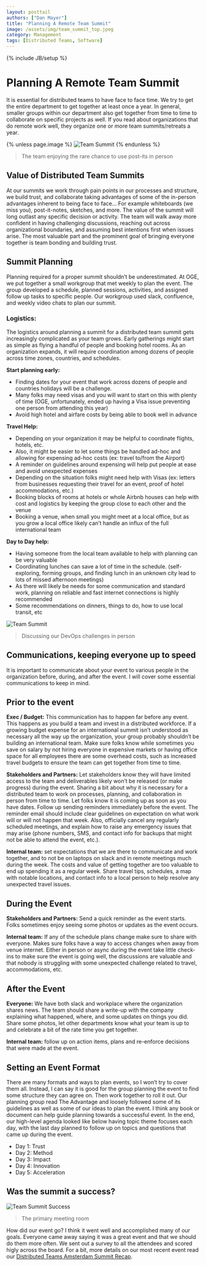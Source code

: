 ```yaml
---
layout: posttail
authors: ["Dan Mayer"]
title: "Planning A Remote Team Summit"
image: /assets/img/team_summit_top.jpeg
category: Management
tags: [Distributed Teams, Software]
---
```

{% include JB/setup %}

# Planning A Remote Team Summit

It is essential for distributed teams to have face to face time. We try to get the entire department to get together at least once a year. In general, smaller groups within our department also get together from time to time to collaborate on specific projects as well. If you read about organizations that do remote work well, they organize one or more team summits/retreats a year.

{% unless page.image %}
![Team Summit](/assets/img/team_summit_top.jpeg)
{% endunless %}
> The team enjoying the rare chance to use post-its in person

## Value of Distributed Team Summits

At our summits we work through pain points in our processes and structure, we build trust, and collaborate taking advantages of some of the in-person advantages inherent to being face to face… For example whiteboards (we miss you), post-it-notes, sketches, and more. The value of the summit will long outlast any specific decision or activity. The team will walk away more confident in having challenging discussions, reaching out across organizational boundaries, and assuming best intentions first when issues arise. The most valuable part and the prominent goal of bringing everyone together is team bonding and building trust.

## Summit Planning

Planning required for a proper summit shouldn’t be underestimated. At OGE, we put together a small workgroup that met weekly to plan the event. The group developed a schedule, planned sessions, activities, and assigned follow up tasks to specific people. Our workgroup used slack, confluence, and weekly video chats to plan our summit.

### Logistics:

The logistics around planning a summit for a distributed team summit gets increasingly complicated as your team grows. Early gatherings might start as simple as flying a handful of people and booking hotel rooms. As an organization expands, it will require coordination among dozens of people across time zones, countries, and schedules.

__Start planning early:__

* Finding dates for your event that work across dozens of people and countries holidays will be a challenge.
* Many folks may need visas and you will want to start on this with plenty of time (OGE, unfortunately, ended up having a Visa issue preventing one person from attending this year)
* Avoid high hotel and airfare costs by being able to book well in advance


__Travel Help:__

* Depending on your organization it may be helpful to coordinate flights, hotels, etc.
* Also, it might be easier to let some things be handled ad-hoc and allowing for expensing ad-hoc costs (ex: travel to/from the Airport)
* A reminder on guidelines around expensing will help put people at ease and avoid unexpected expenses
* Depending on the situation folks might need help with Visas (ex: letters from businesses requesting their travel for an event, proof of hotel accommodations, etc.)
* Booking blocks of rooms at hotels or whole Airbnb houses can help with cost and logistics by keeping the group close to each other and the venue
* Booking a venue, when small you might meet at a local office, but as you grow a local office likely can’t handle an influx of the full international team


__Day to Day help:__

* Having someone from the local team available to help with planning can be very valuable
* Coordinating lunches can save a lot of time in the schedule. (self-exploring, forming groups, and finding lunch in an unknown city lead to lots of missed afternoon meetings)
* As there will likely be needs for some communication and standard work, planning on reliable and fast internet connections is highly recommended
* Some recommendations on dinners, things to do, how to use local transit, etc

![Team Summit](/assets/img/team_summit_two.jpeg)
> Discussing our DevOps challenges in person


## Communications, keeping everyone up to speed

It is important to communicate about your event to various people in the organization before, during, and after the event. I will cover some essential communications to keep in mind.

## Prior to the event

__Exec / Budget:__ This communication has to happen far before any event. This happens as you build a team and invest in a distributed workforce. If a growing budget expense for an international summit isn’t understood as necessary all the way up the organization, your group probably shouldn’t be building an international team. Make sure folks know while sometimes you save on salary by not hiring everyone in expensive markets or having office space for all employees there are some overhead costs, such as increased travel budgets to ensure the team can get together from time to time.

__Stakeholders and Partners:__ Let stakeholders know they will have limited access to the team and deliverables likely won’t be released (or make progress) during the event. Sharing a bit about why it is necessary for a distributed team to work on processes, planning, and collaboration in person from time to time. Let folks know it is coming up as soon as you have dates. Follow up sending reminders immediately before the event. The reminder email should include clear guidelines on expectation on what work will or will not happen that week. Also, officially cancel any regularly scheduled meetings, and explain how to raise any emergency issues that may arise (phone numbers, SMS, and contact info for backups that might not be able to attend the event, etc.).

__Internal team:__ set expectations that we are there to communicate and work together, and to not be on laptops on slack and in remote meetings much during the week. The costs and value of getting together are too valuable to end up spending it as a regular week. Share travel tips, schedules, a map with notable locations, and contact info to a local person to help resolve any unexpected travel issues.

## During the Event

__Stakeholders and Partners:__ Send a quick reminder as the event starts. Folks sometimes enjoy seeing some photos or updates as the event occurs.

__Internal team:__ If any of the schedule plans change make sure to share with everyone. Makes sure folks have a way to access changes when away from venue internet. Either in person or async during the event take little check-ins to make sure the event is going well, the discussions are valuable and that nobody is struggling with some unexpected challenge related to travel, accommodations, etc.

## After the Event

__Everyone:__ We have both slack and workplace where the organization shares news. The team should share a write-up with the company explaining what happened, where, and some updates on things you did. Share some photos, let other departments know what your team is up to and celebrate a bit of the rate time you get together.

__Internal team:__ follow up on action items, plans and re-enforce decisions that were made at the event.

## Setting an Event Format

There are many formats and ways to plan events, so I won’t try to cover them all. Instead, I can say it is good for the group planning the event to find some structure they can agree on. Then work together to roll it out. Our planning group read The Advantage and loosely followed some of its guidelines as well as some of our ideas to plan the event. I think any book or document can help guide planning towards a successful event. In the end, our high-level agenda looked like below having topic theme focuses each day, with the last day planned to follow up on topics and questions that came up during the event.

* Day 1: Trust
* Day 2: Method
* Day 3: Impact
* Day 4: Innovation
* Day 5: Acceleration

## Was the summit a success?

![Team Summit Success](/assets/img/team_summit_three.jpeg)
> The primary meeting room

How did our event go? I think it went well and accomplished many of our goals. Everyone came away saying it was a great event and that we should do them more often. We sent out a survey to all the attendees and scored higly across the board. For a bit, more details on our most recent event read our [Distributed Teams Amsterdam Summit Recap](https://tech.offgrid-electric.com/recap-digital-platforms-summit-2017-390922a124de).
